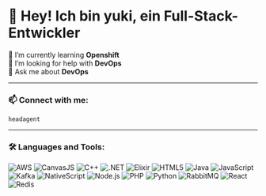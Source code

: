 # 👋 Hey! Ich bin yuki, ein Full-Stack-Entwickler

🌱 I’m currently learning **Openshift**  
🤝 I’m looking for help with **DevOps**  
💬 Ask me about **DevOps**

---

### 📫 Connect with me:
`headagent`

---

### 🛠️ Languages and Tools:

![AWS](https://img.shields.io/badge/-AWS-232F3E?logo=amazon-aws&logoColor=white&style=flat-square)
![CanvasJS](https://img.shields.io/badge/-CanvasJS-lightgrey?style=flat-square)
![C++](https://img.shields.io/badge/-C++-00599C?logo=c%2b%2b&logoColor=white&style=flat-square)
![.NET](https://img.shields.io/badge/-.NET-512BD4?logo=dotnet&logoColor=white&style=flat-square)
![Elixir](https://img.shields.io/badge/-Elixir-4B275F?logo=elixir&logoColor=white&style=flat-square)
![HTML5](https://img.shields.io/badge/-HTML5-E34F26?logo=html5&logoColor=white&style=flat-square)
![Java](https://img.shields.io/badge/-Java-007396?logo=java&logoColor=white&style=flat-square)
![JavaScript](https://img.shields.io/badge/-JavaScript-F7DF1E?logo=javascript&logoColor=black&style=flat-square)
![Kafka](https://img.shields.io/badge/-Kafka-231F20?logo=apachekafka&logoColor=white&style=flat-square)
![NativeScript](https://img.shields.io/badge/-NativeScript-3655FF?logo=nativescript&logoColor=white&style=flat-square)
![Node.js](https://img.shields.io/badge/-Node.js-339933?logo=node.js&logoColor=white&style=flat-square)
![PHP](https://img.shields.io/badge/-PHP-777BB4?logo=php&logoColor=white&style=flat-square)
![Python](https://img.shields.io/badge/-Python-3776AB?logo=python&logoColor=white&style=flat-square)
![RabbitMQ](https://img.shields.io/badge/-RabbitMQ-FF6600?logo=rabbitmq&logoColor=white&style=flat-square)
![React](https://img.shields.io/badge/-React-61DAFB?logo=react&logoColor=black&style=flat-square)
![Redis](https://img.shields.io/badge/-Redis-DC382D?logo=redis&logoColor=white&style=flat-square)
